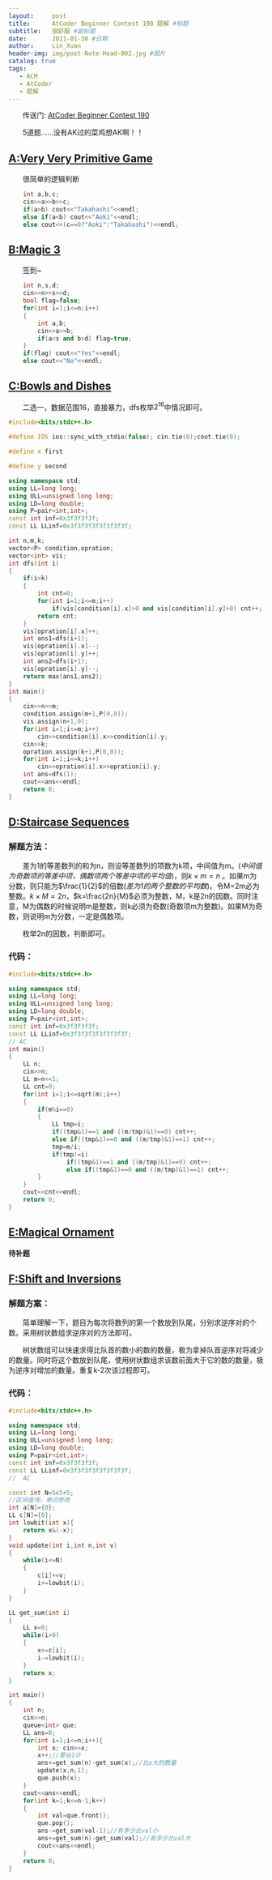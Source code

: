 ```yaml
---
layout:     post
title:      AtCoder Beginner Contest 190 题解 #标题
subtitle:   很舒服 #副标题
date:       2021-01-30 #日期
author:     Lin_Xuan
header-img: img/post-Note-Head-002.jpg #图片
catalog: true
tags:
   - ACM
   - AtCoder
   - 题解
---
```


&emsp;&emsp;传送门: [AtCoder Beginner Contest 190](https://atcoder.jp/contests/abc190) 

&emsp;&emsp;5道题……没有AK过的菜鸡想AK啊！！



## [A:Very Very Primitive Game](https://atcoder.jp/contests/abc190/tasks/abc190_a) 

&emsp;&emsp;很简单的逻辑判断

```c++
    int a,b,c;
    cin>>a>>b>>c;
    if(a>b) cout<<"Takahashi"<<endl;
    else if(a<b) cout<<"Aoki"<<endl;
    else cout<<(c==0?"Aoki":"Takahashi")<<endl;
```

## [B:Magic 3](https://atcoder.jp/contests/abc190/tasks/abc190_b) 

&emsp;&emsp;签到\~

```c++
    int n,s,d;
    cin>>n>>s>>d;
    bool flag=false;
    for(int i=1;i<=n;i++)
    {
        int a,b;
        cin>>a>>b;
        if(a<s and b>d) flag=true;
    }
    if(flag) cout<<"Yes"<<endl;
    else cout<<"No"<<endl;
```

## [C:Bowls and Dishes](https://atcoder.jp/contests/abc190/tasks/abc190_c) 

&emsp;&emsp;二选一，数据范围16，直接暴力，dfs枚举$2^{16}$中情况即可。

```c++
#include<bits/stdc++.h>

#define IOS ios::sync_with_stdio(false); cin.tie(0);cout.tie(0);

#define x first

#define y second 

using namespace std;
using LL=long long;
using ULL=unsigned long long;
using LD=long double;
using P=pair<int,int>;
const int inf=0x3f3f3f3f;
const LL LLinf=0x3f3f3f3f3f3f3f3f;

int n,m,k;
vector<P> condition,opration;
vector<int> vis;
int dfs(int i)
{
    if(i>k)
    {
        int cnt=0;
        for(int i=1;i<=m;i++)
            if(vis[condition[i].x]>0 and vis[condition[i].y]>0) cnt++;
        return cnt;
    }
    vis[opration[i].x]++;
    int ans1=dfs(i+1);
    vis[opration[i].x]--;
    vis[opration[i].y]++;
    int ans2=dfs(i+1);
    vis[opration[i].y]--;
    return max(ans1,ans2);
}
int main()
{
    cin>>n>>m;
    condition.assign(m+1,P(0,0));
    vis.assign(n+1,0);
    for(int i=1;i<=m;i++)
        cin>>condition[i].x>>condition[i].y;
    cin>>k;
    opration.assign(k+1,P(0,0));
    for(int i=1;i<=k;i++)
        cin>>opration[i].x>>opration[i].y;
    int ans=dfs(1);
    cout<<ans<<endl;
    return 0;
}

```



## [D:Staircase Sequences](https://atcoder.jp/contests/abc190/tasks/abc190_d) 

### 解题方法：

&emsp;&emsp;差为1的等差数列的和为n，则设等差数列的项数为k项，中间值为m。(*中间值为奇数项的等差中项，偶数项两个等差中项的平均值*)，则$k\times m=n$ 。如果m为分数，则只能为$\frac{1}{2}$的倍数(*差为1的两个整数的平均数*)。令M=2m必为整数。$k\times M=2n$，$k=\frac{2n}{M}$必须为整数，M，k是2n的因数。同时注意，M为偶数的时候说明m是整数，则k必须为奇数(奇数项m为整数)。如果M为奇数，则说明m为分数，一定是偶数项。

&emsp;&emsp;枚举2n的因数，判断即可。

### 代码：

```c++
#include<bits/stdc++.h>

using namespace std;
using LL=long long;
using ULL=unsigned long long;
using LD=long double;
using P=pair<int,int>;
const int inf=0x3f3f3f3f;
const LL LLinf=0x3f3f3f3f3f3f3f3f;
// AC
int main()
{
    LL n;
    cin>>n;
    LL m=n<<1;
    LL cnt=0;
    for(int i=1;i<=sqrt(m);i++)
    {
        if(m%i==0)
        {
            LL tmp=i;
            if((tmp&1)==1 and ((m/tmp)&1)==0) cnt++;
            else if((tmp&1)==0 and ((m/tmp)&1)==1) cnt++;
            tmp=m/i;
            if(tmp!=i)
                if((tmp&1)==1 and ((m/tmp)&1)==0) cnt++;
                else if((tmp&1)==0 and ((m/tmp)&1)==1) cnt++;
        }
    }
    cout<<cnt<<endl;
    return 0;
}

```



## [E:Magical Ornament](https://atcoder.jp/contests/abc190/tasks/abc190_e) 

**待补题** 

## [F:Shift and Inversions](https://atcoder.jp/contests/abc190/tasks/abc190_f) 

### 解题方案：

&emsp;&emsp;简单理解一下，题目为每次将数列的第一个数放到队尾，分别求逆序对的个数。采用树状数组求逆序对的方法即可。

&emsp;&emsp;树状数组可以快速求得比队首的数小的数的数量，极为拿掉队首逆序对将减少的数量。同时将这个数放到队尾，使用树状数组求该数前面大于它的数的数量，极为逆序对增加的数量。重复k-2次该过程即可。

### 代码：

```c++
#include<bits/stdc++.h>

using namespace std;
using LL=long long;
using ULL=unsigned long long;
using LD=long double;
using P=pair<int,int>;
const int inf=0x3f3f3f3f;
const LL LLinf=0x3f3f3f3f3f3f3f3f;
//  AC

const int N=5e5+5;
//区间查询，单点修改
int a[N]={0};
LL c[N]={0};
int lowbit(int x){
    return x&(-x);
}
void update(int i,int n,int v)
{
    while(i<=N)
    {
        c[i]+=v;
        i+=lowbit(i);
    }
}

LL get_sum(int i)
{
    LL x=0;
    while(i>0)
    {
        x+=c[i];
        i-=lowbit(i);
    }
    return x;
}

int main()
{
    int n;
    cin>>n;
    queue<int> que;
    LL ans=0;
    for(int i=1;i<=n;i++){
        int x; cin>>x;
        x++;//要从1计
        ans+=get_sum(n)-get_sum(x);//比x大的数量
        update(x,n,1);
        que.push(x);
    }
    cout<<ans<<endl;
    for(int k=1;k<=n-1;k++)
    {
        int val=que.front();
        que.pop();
        ans-=get_sum(val-1);//有多少比val小
        ans+=get_sum(n)-get_sum(val);//有多少比val大
        cout<<ans<<endl;
    }
    return 0;
}

```

